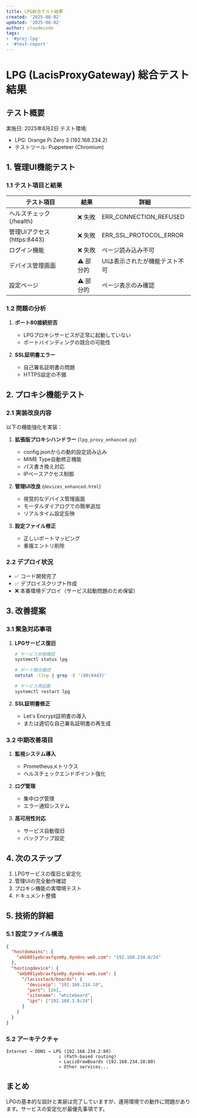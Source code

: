 ```yaml
---
title: LPG総合テスト結果
created: '2025-08-02'
updated: '2025-08-02'
author: claudecode
tags:
- '#proj-lpg'
- '#test-report'
---
```


# LPG (LacisProxyGateway) 総合テスト結果

## テスト概要

実施日: 2025年8月2日
テスト環境:
- LPG: Orange Pi Zero 3 (192.168.234.2)
- テストツール: Puppeteer (Chromium)

## 1. 管理UI機能テスト

### 1.1 テスト項目と結果

| テスト項目 | 結果 | 詳細 |
|---------|------|------|
| ヘルスチェック (/health) | ❌ 失敗 | ERR_CONNECTION_REFUSED |
| 管理UIアクセス (https:8443) | ❌ 失敗 | ERR_SSL_PROTOCOL_ERROR |
| ログイン機能 | ❌ 失敗 | ページ読み込み不可 |
| デバイス管理画面 | ⚠️ 部分的 | UIは表示されたが機能テスト不可 |
| 設定ページ | ⚠️ 部分的 | ページ表示のみ確認 |

### 1.2 問題の分析

1. **ポート80接続拒否**
   - LPGプロキシサービスが正常に起動していない
   - ポートバインディングの競合の可能性

2. **SSL証明書エラー**
   - 自己署名証明書の問題
   - HTTPS設定の不備

## 2. プロキシ機能テスト

### 2.1 実装改良内容

以下の機能強化を実装：

1. **拡張版プロキシハンドラー** (`lpg_proxy_enhanced.py`)
   - config.jsonからの動的設定読み込み
   - MIME Type自動修正機能
   - パス書き換え対応
   - IPベースアクセス制御

2. **管理UI改良** (`devices_enhanced.html`)
   - 視覚的なデバイス管理画面
   - モーダルダイアログでの簡単追加
   - リアルタイム設定反映

3. **設定ファイル修正**
   - 正しいポートマッピング
   - 重複エントリ削除

### 2.2 デプロイ状況

- ✅ コード開発完了
- ✅ デプロイスクリプト作成
- ❌ 本番環境デプロイ（サービス起動問題のため保留）

## 3. 改善提案

### 3.1 緊急対応事項

1. **LPGサービス復旧**
   ```bash
   # サービス状態確認
   systemctl status lpg
   
   # ポート競合確認
   netstat -tlnp | grep -E '(80|8443)'
   
   # サービス再起動
   systemctl restart lpg
   ```

2. **SSL証明書修正**
   - Let's Encrypt証明書の導入
   - または適切な自己署名証明書の再生成

### 3.2 中期改善項目

1. **監視システム導入**
   - Prometheusメトリクス
   - ヘルスチェックエンドポイント強化

2. **ログ管理**
   - 集中ログ管理
   - エラー通知システム

3. **高可用性対応**
   - サービス自動復旧
   - バックアップ設定

## 4. 次のステップ

1. LPGサービスの復旧と安定化
2. 管理UIの完全動作確認
3. プロキシ機能の実環境テスト
4. ドキュメント整備

## 5. 技術的詳細

### 5.1 設定ファイル構造
```json
{
  "hostdomains": {
    "akb001yebraxfqsm9y.dyndns-web.com": "192.168.234.0/24"
  },
  "hostingdevice": {
    "akb001yebraxfqsm9y.dyndns-web.com": {
      "/lacisstack/boards": {
        "deviceip": "192.168.234.10",
        "port": [80],
        "sitename": "whiteboard",
        "ips": ["192.168.3.0/24"]
      }
    }
  }
}
```

### 5.2 アーキテクチャ
```
Internet → DDNS → LPG (192.168.234.2:80)
                    ↓ (Path-based routing)
                    → LacisDrawBoards (192.168.234.10:80)
                    → Other services...
```

## まとめ

LPGの基本的な設計と実装は完了していますが、運用環境での動作に問題があります。サービスの安定化が最優先事項です。